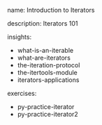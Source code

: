 name: Introduction to Iterators

description: Iterators 101

insights:
  - what-is-an-iterable
  - what-are-iterators
  - the-iteration-protocol
  - the-itertools-module
  - iterators-applications

exercises:
  - py-practice-iterator
  - py-practice-iterator2
